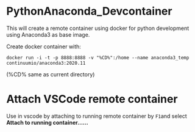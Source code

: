 # PythonAnaconda_Devcontainer
This will create a remote container using docker for python development using Anaconda3 as base image.

Create docker container with:

  `docker run -i -t -p 8888:8888 -v "%CD%":/home --name anaconda3_temp continuumio/anaconda3:2020.11`
  
  (%CD% same as current directory)
  
# Attach VSCode remote container
Use in vscode by attaching to running remote container by `F1`and select **Attach to running container......**


